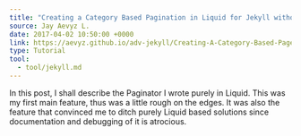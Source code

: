 ```yaml
---
title: "Creating a Category Based Pagination in Liquid for Jekyll without Gems"
source: Jay Aevyz L.
date: 2017-04-02 10:50:00 +0000
link: https://aevyz.github.io/adv-jekyll/Creating-A-Category-Based-Pager-In-Liquid.html
type: Tutorial
tool:
  - tool/jekyll.md
---
```

In this post, I shall describe the Paginator I wrote purely in Liquid. This was my first main feature, thus was a little rough on the edges. It was also the feature that convinced me to ditch purely Liquid based solutions since documentation and debugging of it is atrocious.